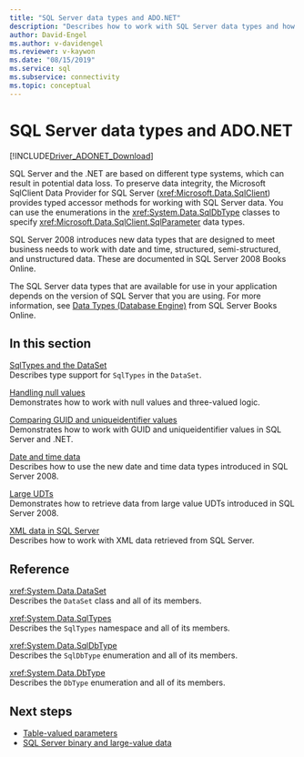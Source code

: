 ```yaml
---
title: "SQL Server data types and ADO.NET"
description: "Describes how to work with SQL Server data types and how they interact with .NET data types."
author: David-Engel
ms.author: v-davidengel
ms.reviewer: v-kaywon
ms.date: "08/15/2019"
ms.service: sql
ms.subservice: connectivity
ms.topic: conceptual
---
```

# SQL Server data types and ADO.NET

[!INCLUDE[Driver_ADONET_Download](../../../includes/driver_adonet_download.md)]

SQL Server and the .NET are based on different type systems, which can result in potential data loss. To preserve data integrity, the Microsoft SqlClient Data Provider for SQL Server (<xref:Microsoft.Data.SqlClient>) provides typed accessor methods for working with SQL Server data. You can use the enumerations in the <xref:System.Data.SqlDbType> classes to specify <xref:Microsoft.Data.SqlClient.SqlParameter> data types.  
  
SQL Server 2008 introduces new data types that are designed to meet business needs to work with date and time, structured, semi-structured, and unstructured data. These are documented in SQL Server 2008 Books Online.  
  
The SQL Server data types that are available for use in your application depends on the version of SQL Server that you are using. For more information, see [Data Types (Database Engine)](/previous-versions/sql/sql-server-2008-r2/ms187594(v=sql.105)) from SQL Server Books Online.
  
## In this section  
[SqlTypes and the DataSet](sqltypes-dataset.md)  
Describes type support for `SqlTypes` in the `DataSet`.  
  
[Handling null values](handle-null-values.md)  
Demonstrates how to work with null values and three-valued logic.  
  
[Comparing GUID and uniqueidentifier values](compare-guid-uniqueidentifier-values.md)  
Demonstrates how to work with GUID and uniqueidentifier values in SQL Server and .NET.  
  
[Date and time data](date-time-data.md)  
Describes how to use the new date and time data types introduced in SQL Server 2008.  
  
[Large UDTs](large-udts.md)  
Demonstrates how to retrieve data from large value UDTs introduced in SQL Server 2008.  
  
[XML data in SQL Server](xml-data-sql-server.md)  
Describes how to work with XML data retrieved from SQL Server.  
  
## Reference  
<xref:System.Data.DataSet>  
Describes the `DataSet` class and all of its members.  
  
<xref:System.Data.SqlTypes>  
Describes the `SqlTypes` namespace and all of its members.  
  
<xref:System.Data.SqlDbType>  
Describes the `SqlDbType` enumeration and all of its members.  
  
<xref:System.Data.DbType>  
Describes the `DbType` enumeration and all of its members.  
  
## Next steps
- [Table-valued parameters](table-valued-parameters.md)
- [SQL Server binary and large-value data](sql-server-binary-large-value-data.md)